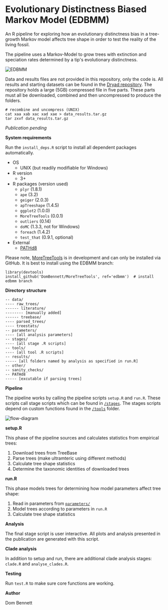 # Evolutionary Distinctness Biased Markov Model (EDBMM)

An R pipeline for exploring how an evolutionary distinctness bias in a
tree-growth Markov model affects tree shape in order to test
the reality of the living fossil.

The pipeline uses a Markov-Model to grow trees with extinction and speciation
rates determined by a tip's evolutionary distinctness.

![EDBMM](https://raw.githubusercontent.com/DomBennett/Project-EDBMM/master/other/EDBMM.png "Evolutionary Distinctness Biased Markov Model")

Data and results files are not provided in this repository, only the code is.
All results and starting datasets can be found in the [Dryad repository](https://datadryad.org/resource/doi:10.5061/dryad.hm55b). The repository
holds a large (5GB) compressed file in five parts. These parts must all be downloaded,
combined and then uncompressed to produce the folders.

```{bash}
# recombine and uncompress (UNIX)
cat xaa xab xac xad xae > data_results.tar.gz
tar zxvf data_results.tar.gz
```

*Publication pending*


**System requirements**

Run the `install_deps.R` script to install all dependent packages automatically.

* OS
  + UNIX (but readily modifiable for Windows)
* R version
  + 3+
* R packages (version used)
  + `plyr` (1.8.1)
  + `ape` (3.2)
  + `geiger` (2.0.3)
  + `apTreeshape` (1.4.5)
  + `ggplot2` (1.0.0)
  + `MoreTreeTools` (0.0.1)
  + `outliers` (0.14)
  + `doMC` (1.3.3, not for Windows)
  + `foreach` (1.4.2)
  + `test_that` (0.9.1, optional)
* External
  + [PATHd8](http://www2.math.su.se/PATHd8/)
  
Please note, [MoreTreeTools](https://github.com/DomBennett/MoreTreeTools) is in development and can only be installed via GitHub.
It is best to install using the EDBMM branch:

```{R}
library(devtools)
install_github('DomBennett/MoreTreeTools', ref='edbmm')  # install edbmm branch
```

**Directory structure**

```
-- data/
---- raw_trees/
------ literature/
-------- [manually added]
------ treebase/
---- parsed_trees/
---- treestats/
-- parameters/
---- [all analysis parameters]
-- stages/
---- [all stage .R scripts]
-- tools/
---- [all tool .R scripts]
-- results/
----- [all folders named by analysis as specified in run.R]
-- other/
-- sanity_checks/
-- PATHd8
----- [excutable if parsing trees]
```

**Pipeline**

The pipeline works by calling the pipeline scripts `setup.R` and `run.R`. These scripts call
stage scripts which can be found in [`/stages`](https://github.com/DomBennett/Project-EDBMM/tree/master/stages).
The stages scripts depend on custom functions found in the [`/tools`](https://github.com/DomBennett/Project-EDBMM/tree/master/tools) folder.

![flow-diagram](https://raw.githubusercontent.com/DomBennett/Project-EDBMM/master/other/flow_diagram.png "Flow diagram")

**setup.R**

This phase of the pipeline sources and calculates statistics from empirical
trees:

1. Download trees from TreeBase
2. Parse trees (make ultramteric using different methods)
3. Calculate tree shape statistics
4. Determine the taxonomic identities of downloaded trees

**run.R**

This phase models trees for determining how model parameters affect tree shape:

1. Read in parameters from [`parameters/`](https://github.com/DomBennett/Project-EDBMM/tree/master/parameters)
2. Model trees according to parameters in `run.R`
3. Calculate tree shape statistics

**Analysis**

The final stage script is user interactive. All plots and analysis presented in the publication
are generated with this script.

**Clade analysis**

In addition to setup and run, there are additional clade analysis stages: `clade.R` and `analyse_clades.R`.

**Testing**

Run `test.R` to make sure core functions are working.

**Author**

Dom Bennett
